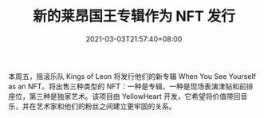 ﻿---
title: "新的莱昂国王专辑作为 NFT 发行"
date: 2021-03-03T21:57:40+08:00
lastmod: 2021-03-03T16:45:40+08:00
draft: false
authors: ["Enoch"]
description: "本周五，摇滚乐队 Kings of Leon 将发行他们的新专辑 When You See Yourself as an NFT。将出售三种类型的 NFT：一种是专辑，一种是现场表演津贴和前排座位，第三种是独家艺术。该项目由 YellowHeart 开发，它希望将价值带回音乐，并在艺术家和他们的粉丝之间建立更牢固的关系。"
featuredImage: "new-kings-of-leon-album-drops-as-nft.png"
tags: ["Virtual World","虚拟世界","Play to Earn"]
categories: ["news"]
news: ["虚拟世界"]
weight: 
lightgallery: true
pinned: false
recommend: false
recommend1: false
---

本周五，摇滚乐队 Kings of Leon 将发行他们的新专辑 When You See Yourself as an NFT。将出售三种类型的 NFT：一种是专辑，一种是现场表演津贴和前排座位，第三种是独家艺术。该项目由 YellowHeart 开发，它希望将价值带回音乐，并在艺术家和他们的粉丝之间建立更牢固的关系。

<!--more-->

